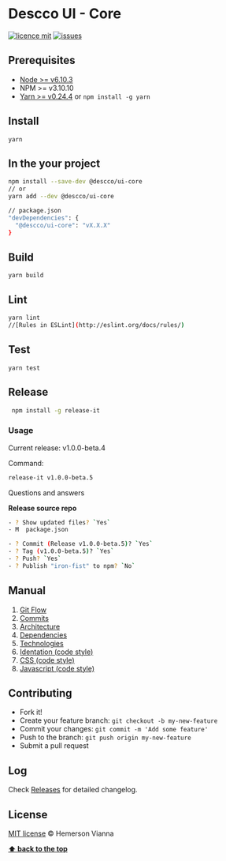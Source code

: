 # Descco UI - Core

[![licence mit](https://img.shields.io/badge/license-MIT-blue.svg?style=flat-square)](http://hemersonvianna.mit-license.org/)
[![issues](https://img.shields.io/github/issues/descco-ui/core.svg?style=flat-square)](https://github.com/descco-ui/core/issues)

## Prerequisites

- [Node >= v6.10.3](https://nodejs.org/en/)
- NPM >= v3.10.10
- [Yarn >= v0.24.4](https://yarnpkg.com/en/docs/install#linux-tab) or `npm install -g yarn`

## Install

```
yarn
```

## In the your project

```bash
npm install --save-dev @descco/ui-core
// or
yarn add --dev @descco/ui-core
```

```bash
// package.json
"devDependencies": {
  "@descco/ui-core": "vX.X.X"
}
```

## Build

```
yarn build
```

## Lint

```bash
yarn lint
//[Rules in ESLint](http://eslint.org/docs/rules/)
```

## Test

```
yarn test
```

## Release

```bash
 npm install -g release-it
```
### Usage

Current release: v1.0.0-beta.4

Command:

```bash
release-it v1.0.0-beta.5
```

Questions and answers

**Release source repo**

```sh
- ? Show updated files? `Yes`
- M  package.json

- ? Commit (Release v1.0.0-beta.5)? `Yes`
- ? Tag (v1.0.0-beta.5)? `Yes`
- ? Push? `Yes`
- ? Publish "iron-fist" to npm? `No`
```

## Manual

1. [Git Flow](./docs/manual/01-git-flow.md)
2. [Commits](./docs/manual/02-commits.md)
3. [Architecture](./docs/manual/03-architecture.md)
4. [Dependencies](./docs/manual/04-dependencies.md)
5. [Technologies](./docs/manual/05-technologies.md)
6. [Identation (code style)](./docs/manual/06-identation-code-style.md)
7. [CSS (code style)](./docs/manual/07-css-code-style.md)
8. [Javascript (code style)](./docs/manual/08-javascript-code-style.md)

## Contributing

- Fork it!
- Create your feature branch: `git checkout -b my-new-feature`
- Commit your changes: `git commit -m 'Add some feature'`
- Push to the branch: `git push origin my-new-feature`
- Submit a pull request

## Log

Check [Releases](https://github.com/descco-ui/core/releases) for detailed changelog.

## License

[MIT license](http://hemersonvianna.mit-license.org/) © Hemerson Vianna

**[⬆ back to the top](#prerequisites)**
